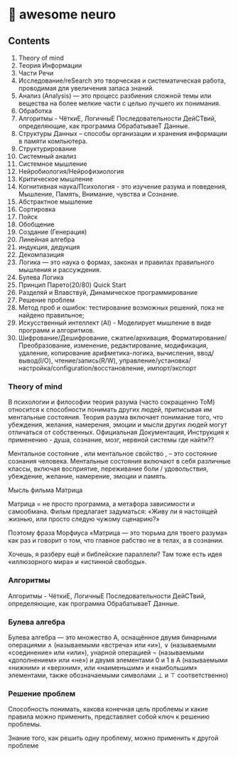 # 🔬 awesome neuro

## Contents

01. Theory of mind
1. Теория Информации
2. Части Речи
3. Исследование/reSearch это творческая и систематическая работа, 
проводимая для увеличения запаса знаний. 
4. Анализ (Analysis) — это процесс разбиения сложной темы 
или вещества на более мелкие части с целью лучшего их понимания.
5. Обработка
5. Алгоритмы - ЧёткиЕ, ЛогичныЕ Последовательности ДейСТвий, 
определяющие, как программа ОбрабатываеТ Данные.
6. Структуры Данных – способы организации и хранения 
информации в памяти компьютера. 
6. Cтруктурирование
7. Системный анализ
8. Системное мышление
23. Нейробиология/Нейрофизиология
9. Критическое мышление
10. Когнитивная наука/Психология - это изучение разума и поведения, Мышление, Память, Внимание, чувства и Сознание. 
11. Абстрактное мышление
12. Сортировка
13. Пойск
14. Обобщение
15. Создание (Генерация)
16. Линейная алгебра
17. индукция, дедукция
18. Декомпазиция
19. Логика — это наука о формах, законах и правилах правильного мышления и рассуждения.
20. Булева Логика
21. Принцип Парето(20/80) Quick Start
22. Разделяй и Влавствуй, Динамическое программирование 
24. Решение проблем
25. Метод проб и ошибок: тестирование возможных решений, пока не найдено правильное;
26. Искусственный интеллект (AI) - Моделирует мышление в виде программ и алгоритмов.
27. Шифрование/Дешифрование, сжатие/архивация, Форматирование/Преобразование,
изменение, редактирование, модификация, удаление, копирование
арифметика-логика, вычисления, ввод/вывод(I/O), чтение/запись(R/W),
управление/установка/настройка/configuration/восстановление,
импорт/экспорт












### Theory of mind

В психологии и философии теория разума (часто сокращенно ToM) 
относится к способности понимать других людей, 
приписывая им ментальные состояния. 
Теория разума включает понимание того, что убеждения, желания, 
намерения, эмоции и мысли других людей могут отличаться от собственных.
Официальная Документация, Инструкция к применению - душа, сознание, мозг, 
нервной системы где найти??

Ментальное состояние , или ментальное свойство , – это состояние сознания человека. 
Ментальные состояния включают в себя различные классы, включая 
восприятие, переживание боли / удовольствия, убеждение, желание, намерение, эмоции и память.

Мысль фильма Матрица

Матрица = не просто программа, а метафора зависимости и самообмана.
Фильм предлагает задуматься: «Живу ли я настоящей жизнью, или просто следую чужому сценарию?»

Поэтому фраза Морфиуса «Матрица — это тюрьма для твоего разума» как раз и говорит о том, 
что главное рабство не в телах, а в сознании.

Хочешь, я разберу ещё и библейские параллели? Там тоже есть идея «иллюзорного мира» и «истинной свободы».




### Алгоритмы

Алгоритмы - ЧёткиЕ, ЛогичныЕ Последовательности ДейСТвий, 
определяющие, как программа ОбрабатываеТ Данные.



### Булева алгебра

Булева алгебра — это множество A, оснащённое двумя бинарными операциями ∧ (называемыми «встреча» или «и»), 
∨ (называемыми «соединение» или «или»), 
унарной операцией ¬ (называемыми «дополнением» или «не») 
и двумя элементами 0 и 1 в A (называемыми «нижним» и «верхним», 
или «наименьшим» и «наибольшим» элементами, 
также обозначаемыми символами ⊥ и ⊤ соответственно)









### Решение проблем

Способность понимать, какова конечная цель проблемы и какие 
правила можно применить, представляет собой ключ к решению проблемы.

Знание того, как решить одну проблему, можно применить к другой проблеме 







































































